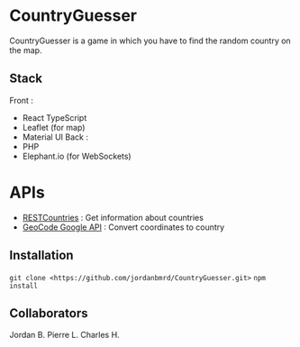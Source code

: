 # CountryGuesser

CountryGuesser is a game in which you have to find the random country on the map.

## Stack

Front :
- React TypeScript
- Leaflet (for map)
- Material UI
Back :
- PHP
- Elephant.io (for WebSockets)

# APIs

- [RESTCountries](https://restcountries.com/) : Get information about countries
- [GeoCode Google API](https://developers.google.com/maps/documentation/geocoding/overview) : Convert coordinates to country

## Installation

`git clone <https://github.com/jordanbmrd/CountryGuesser.git>`
`npm install`

## Collaborators

Jordan B.
Pierre L.
Charles H.
